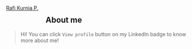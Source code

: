 <script type="text/javascript" src="https://platform.linkedin.com/badges/js/profile.js" async defer></script>

<div 
    style="margin:0 20px 20px 0;float:left"
    class="LI-profile-badge"  
    data-version="v1" 
    data-size="large" 
    data-locale="en_US" 
    data-type="horizontal" 
    data-theme="dark" 
    data-vanity="rafikurnia">
    <a class="LI-simple-link" href='https://id.linkedin.com/in/rafikurnia?trk=profile-badge'>
        Rafi Kurnia P.
    </a>
</div>

## About me

> Hi! You can click `View profile` button on my LinkedIn badge to know more about me!